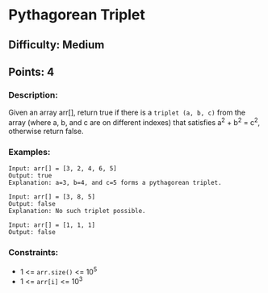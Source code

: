 # Pythagorean Triplet
## Difficulty: Medium
## Points: 4
### Description:
Given an array arr[], return true if there is a `triplet (a, b, c)` from the array (where a, b, and c are on different indexes) that satisfies a<sup>2</sup> + b<sup>2</sup> = c<sup>2</sup>, otherwise return false.

### Examples:
```
Input: arr[] = [3, 2, 4, 6, 5]
Output: true
Explanation: a=3, b=4, and c=5 forms a pythagorean triplet.
```
```
Input: arr[] = [3, 8, 5]
Output: false
Explanation: No such triplet possible.
```
```
Input: arr[] = [1, 1, 1]
Output: false
```
### Constraints:
- 1 <= `arr.size()` <= 10<sup>5</sup>
- 1 <= `arr[i]` <= 10<sup>3</sup>